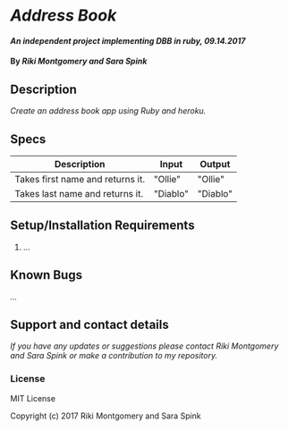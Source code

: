 # _Address Book_

#### _An independent project implementing DBB in ruby, 09.14.2017_

#### By _Riki Montgomery and Sara Spink_

## Description

_Create an address book app using Ruby and heroku._

## Specs

| Description                      | Input    | Output   |
|----------------------------------|----------|----------|
| Takes first name and returns it. | "Ollie"  | "Ollie"  |
| Takes last name and returns it.  | "Diablo" | "Diablo" |

## Setup/Installation Requirements

1. _..._


## Known Bugs

_..._

## Support and contact details

_If you have any updates or suggestions please contact Riki Montgomery and Sara Spink or make a contribution to my repository._


### License

MIT License

Copyright (c) 2017 Riki Montgomery and Sara Spink
